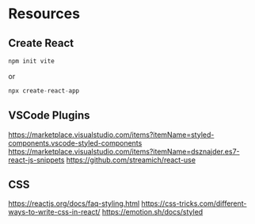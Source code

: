 # Resources

## Create React

```javascript
npm init vite
```

or

```javascript
npx create-react-app
```

## VSCode Plugins

<https://marketplace.visualstudio.com/items?itemName=styled-components.vscode-styled-components>
<https://marketplace.visualstudio.com/items?itemName=dsznajder.es7-react-js-snippets>
<https://github.com/streamich/react-use>

## CSS

<https://reactjs.org/docs/faq-styling.html>
<https://css-tricks.com/different-ways-to-write-css-in-react/>
<https://emotion.sh/docs/styled>


